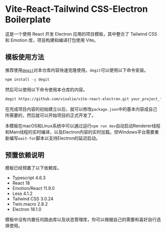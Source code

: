 # Vite-React-Tailwind CSS-Electron Boilerplate

这是一个使用 React 开发 Electron 应用的项目模板，其中整合了 Tailwind CSS 和 Emotion 库，项目构建和编译打包使用 Vite。

## 模板使用方法

推荐使用[`degit`](https://github.com/Rich-Harris/degit)对本仓库内容快速克隆使用。`degit`可以使用以下命令安装。

```bash
npm install -g degit
```

然后可以使用以下命令使用本仓库的内容。

```bash
degit https://github.com/vixalie/vite-react-electron.git your_project_folder
```

在完成项目内容的初始建立以后，就可以修改`package.json`中的基本内容成自己所需要的，然后就可以开始项目的正式开发了。

本模板在macOS和Linux系统中可以通过运行`npm run dev`自动启动Renderer线程和Main线程的实时编译，以及Electron内容的实时加载。但Windows平台需要重新编写`wait-for`脚本以支持Electron的延迟启动。

## 预置依赖说明

模板已经预置了以下依赖库。

- Typescript 4.6.3
- React 18
- Emotion/React 11.9.0
- Less 4.1.2
- Tailwind CSS 3.0.24
- Twin.macro 2.8.2
- Electron 18.1.0

模板中没有内置任何路由库以及状态管理库，你可以根据自己的需要和喜好自行选择使用。
